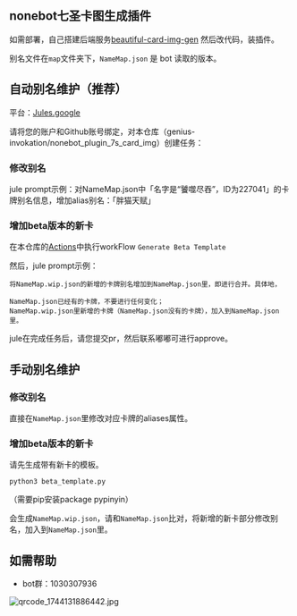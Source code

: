 ## nonebot七圣卡图生成插件

如需部署，自己搭建后端服务[beautiful-card-img-gen](https://github.com/genius-invokation/beautiful-card-img-gen) 然后改代码，装插件。

别名文件在`map`文件夹下，`NameMap.json` 是 bot 读取的版本。

## 自动别名维护（推荐）

平台：[Jules.google](https://jules.google/)

请将您的账户和Github账号绑定，对本仓库（genius-invokation/nonebot_plugin_7s_card_img）创建任务：

### 修改别名

jule prompt示例：对NameMap.json中「名字是“饕噬尽吞”，ID为227041」的卡牌别名信息，增加alias别名：「胖猫天赋」

### 增加beta版本的新卡

在本仓库的[Actions](https://github.com/genius-invokation/nonebot_plugin_7s_card_img/actions)中执行workFlow  `Generate Beta Template` 

然后，jule prompt示例：
```
将NameMap.wip.json的新增的卡牌别名增加到NameMap.json里，即进行合并。具体地，

NameMap.json已经有的卡牌，不要进行任何变化；
NameMap.wip.json里新增的卡牌（NameMap.json没有的卡牌），加入到NameMap.json里。
```

jule在完成任务后，请您提交pr，然后联系嘟嘟可进行approve。

## 手动别名维护

### 修改别名

直接在`NameMap.json`里修改对应卡牌的aliases属性。

### 增加beta版本的新卡

请先生成带有新卡的模板。
```
python3 beta_template.py
```

（需要pip安装package pypinyin）

会生成`NameMap.wip.json`，请和`NameMap.json`比对，将新增的新卡部分修改别名，加入到`NameMap.json`里。


## 如需帮助

- bot群：1030307936 

![qrcode_1744131886442.jpg](https://7s-1304005994.cos.ap-singapore.myqcloud.com/qrcode_1744131886442.jpg)





